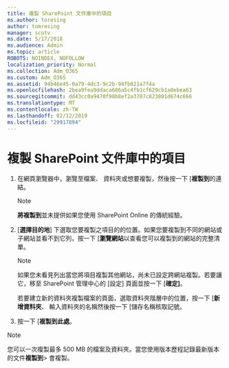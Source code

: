 ```yaml
---
title: 複製 SharePoint 文件庫中的項目
ms.author: toresing
author: tomresing
manager: scotv
ms.date: 5/17/2018
ms.audience: Admin
ms.topic: article
ROBOTS: NOINDEX, NOFOLLOW
localization_priority: Normal
ms.collection: Adm_O365
ms.custom: Adm_O365
ms.assetid: 94b46e45-0a79-4dc3-9c2b-94fb021a7f4a
ms.openlocfilehash: 2bea9fea9ddaca686a5c4fb1cf629cb1a0ebea63
ms.sourcegitcommit: dd43cc0a9470f98b8ef2a3787c823801d674c666
ms.translationtype: MT
ms.contentlocale: zh-TW
ms.lasthandoff: 02/12/2019
ms.locfileid: "29917894"
---
```

# <a name="copy-items-in-a-sharepoint-document-library"></a>複製 SharePoint 文件庫中的項目

1. 在網頁瀏覽器中，瀏覽至檔案、 資料夾或想要複製，然後按一下 [**複製到**的連結。
    
    > [!NOTE]
    > **將複製到**並未提供如果您使用 SharePoint Online 的傳統經驗。 
  
2. [**選擇目的地**] 下選取您要複製之項目的的位置。如果您要複製到不同的網站或子網站並看不到它列，按一下 [**瀏覽網站**以查看您可以複製到的網站的完整清單。 
    
    > [!NOTE]
    > 如果您未看見列出當您將項目複製其他網站，尚未已設定跨網站複製。若要讓它，移至 SharePoint 管理中心的 [設定] 頁面並按一下 [**確定]**。 
  
    若要建立新的資料夾複製檔案的頁面，選取資料夾階層中的位置，按一下 [**新增資料夾**、 輸入資料夾的名稱然後按一下 [儲存名稱核取記號。
    
3. 按一下 [**複製到此處**。
    
> [!NOTE]
>  您可以一次複製最多 500 MB 的檔案及資料夾。當您使用版本歷程記錄最新版本的文件**複製到**> 會複製。 
  

